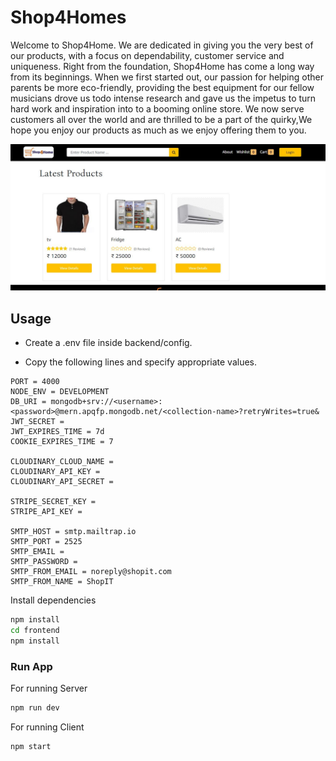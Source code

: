 
# Shop4Homes
Welcome to Shop4Home. We are dedicated in giving you the very best of our products, with a focus on dependability, customer service and uniqueness. Right from the foundation, Shop4Home has come a long way from its beginnings. When we first started out, our passion for helping other parents be more eco-friendly, providing the best equipment for our fellow musicians drove us todo intense research and gave us the impetus to turn hard work and inspiration into to a booming online store. We now serve customers all over the world and are thrilled to be a part of the quirky,We hope you enjoy our products as much as we enjoy offering them to you.



![Screeshot](./screen-caps/Home.JPG)

## Usage

- Create a .env file inside backend/config.

- Copy the following lines and specify appropriate values.

```
PORT = 4000
NODE_ENV = DEVELOPMENT
DB_URI = mongodb+srv://<username>:<password>@mern.apqfp.mongodb.net/<collection-name>?retryWrites=true&
JWT_SECRET =
JWT_EXPIRES_TIME = 7d
COOKIE_EXPIRES_TIME = 7

CLOUDINARY_CLOUD_NAME =
CLOUDINARY_API_KEY =
CLOUDINARY_API_SECRET =

STRIPE_SECRET_KEY =
STRIPE_API_KEY =

SMTP_HOST = smtp.mailtrap.io
SMTP_PORT = 2525
SMTP_EMAIL =
SMTP_PASSWORD =
SMTP_FROM_EMAIL = noreply@shopit.com
SMTP_FROM_NAME = ShopIT
```

Install dependencies

```bash
npm install
cd frontend
npm install
```

### Run App

For running Server

```bash
npm run dev
```

For running Client

```bash
npm start
```
